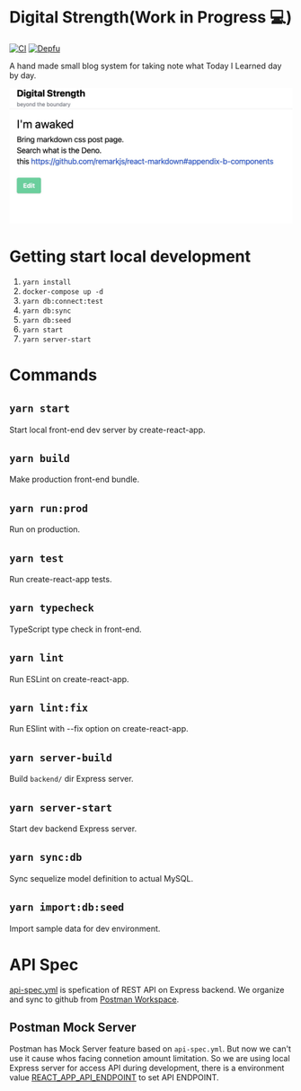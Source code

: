 # Digital Strength(Work in Progress 💻)

[![CI](https://github.com/laststance/digital-strength/actions/workflows/ci.yml/badge.svg)](https://github.com/laststance/digital-strength/actions/workflows/ci.yml)
[![Depfu](https://badges.depfu.com/badges/21dd00bdaefaebe1957173b9bb2eba6f/overview.svg)](https://depfu.com/github/laststance/digital-strength?project_id=17741)

A hand made small blog system for taking note what Today I Learned day by day.

![image](./image.jpeg)

# Getting start local development

1. `yarn install`
2. `docker-compose up -d`
3. `yarn db:connect:test`
4. `yarn db:sync`
5. `yarn db:seed`
6. `yarn start`
7. `yarn server-start`

# Commands

## `yarn start`

Start local front-end dev server by create-react-app.

## `yarn build`

Make production front-end bundle.

## `yarn run:prod`
Run on production.

## `yarn test`

Run create-react-app tests.

## `yarn typecheck`

TypeScript type check in front-end.

## `yarn lint`

Run ESLint on create-react-app.

## `yarn lint:fix`

Run ESlint with --fix option on create-react-app.

## `yarn server-build`

Build `backend/` dir Express server.

## `yarn server-start`

Start dev backend Express server.

## `yarn sync:db`

Sync sequelize model definition to actual MySQL.

## `yarn import:db:seed`

Import sample data for dev environment.

# API Spec

[api-spec.yml](https://github.com/laststance/digital-strength/blob/master/api-spec.yml) is spefication of REST API on Express backend.
We organize and sync to github from [Postman Workspace](https://web.postman.co/workspace/9e5a010e-45ac-48e0-80e7-45eb42452fbb/api/e9b46884-e509-4fc2-aa75-0c83ad0d3cd2).

## Postman Mock Server

Postman has Mock Server feature based on `api-spec.yml`.
But now we can't use it cause whos facing connetion amount limitation.
So we are using local Express server for access API during development, there is a environment value [REACT_APP_API_ENDPOINT](https://github.com/laststance/digital-strength/blob/master/.env#L2) to set API ENDPOINT.

